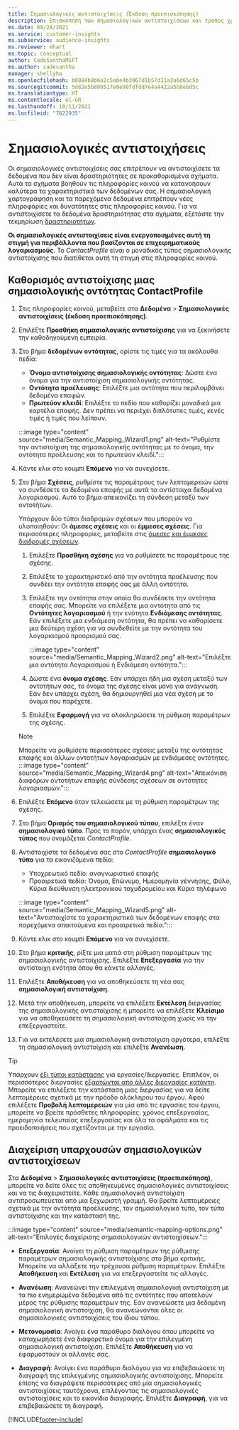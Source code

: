 ```yaml
---
title: Σημασιολογικές αντιστοιχίσεις (Έκδοση προεπισκόπησης)
description: Επισκόπηση των σημασιολογικών αντιστοιχίσεων και τρόπος χρήσης τους.
ms.date: 09/28/2021
ms.service: customer-insights
ms.subservice: audience-insights
ms.reviewer: mhart
ms.topic: conceptual
author: CadeSanthaMSFT
ms.author: cadesantha
manager: shellyha
ms.openlocfilehash: b0884b8b6a2c5abe4b3967d1b57d11a3a6d65c5b
ms.sourcegitcommit: 5d82e5b808517e0e99fdfdd7e4a4422a5b8ebd5c
ms.translationtype: HT
ms.contentlocale: el-GR
ms.lasthandoff: 10/11/2021
ms.locfileid: "7622935"
---
```

# <a name="semantic-mappings"></a>Σημασιολογικές αντιστοιχήσεις

Οι σημασιολογικές αντιστοιχίσεις σας επιτρέπουν να αντιστοιχίσετε τα δεδομένα που δεν είναι δραστηριότητες σε προκαθορισμένα σχήματα. Αυτά τα σχήματα βοηθούν τις πληροφορίες κοινού να κατανοήσουν καλύτερα τα χαρακτηριστικά των δεδομένων σας. Η σημασιολογική χαρτογράφηση και τα παρεχόμενα δεδομένα επιτρέπουν νέες πληροφορίες και δυνατότητες στις πληροφορίες κοινού. Για να αντιστοιχίσετε τα δεδομένα δραστηριότητας στα σχήματα, εξετάστε την τεκμηρίωση [δραστηριοτήτων](activities.md).

**Οι σημασιολογικές αντιστοιχίσεις είναι ενεργοποιημένες αυτή τη στιγμή για περιβάλλοντα που βασίζονται σε επιχειρηματικούς λογαριασμούς**. Το *ContactProfile* είναι ο μοναδικός τύπος σημασιολογικής αντιστοίχισης που διατίθεται αυτή τη στιγμή στις πληροφορίες κοινού.

## <a name="define-a-contactprofile-semantic-entity-mapping"></a>Καθορισμός αντιστοίχισης μιας σημασιολογικής οντότητας ContactProfile

1. Στις πληροφορίες κοινού, μεταβείτε στα **Δεδομένα** > **Σημασιολογικές αντιστοιχίσεις (έκδοση προεπισκόπησης)**.

1. Επιλέξτε **Προσθήκη σημασιολογικής αντιστοίχισης** για να ξεκινήσετε την καθοδηγούμενη εμπειρία.

1. Στο βήμα **δεδομένων οντότητας**, ορίστε τις τιμές για τα ακόλουθα πεδία:

   - **Όνομα αντιστοίχισης σημασιολογικής οντότητας**: Δώστε ένα όνομα για την αντιστοίχιση σημασιολογικής οντότητας.
   - **Οντότητα προέλευσης**: Επιλέξτε μια οντότητα που περιλαμβάνει δεδομένα επαφών.
   - **Πρωτεύον κλειδί**: Επιλέξτε το πεδίο που καθορίζει μοναδικά μια καρτέλα επαφής. Δεν πρέπει να περιέχει διπλότυπες τιμές, κενές τιμές ή τιμές που λείπουν.

   :::image type="content" source="media/Semantic_Mapping_Wizard1.png" alt-text="Ρυθμίστε την αντιστοίχιση της σημασιολογικής οντότητας με το όνομα, την οντότητα προέλευσης και το πρωτεύον κλειδί.":::

1. Κάντε κλικ στο κουμπί **Επόμενο** για να συνεχίσετε.

1. Στο βήμα **Σχέσεις**, ρυθμίστε τις παραμέτρους των λεπτομερειών ώστε να συνδέσετε τα δεδομένα επαφής με αυτά τα αντίστοιχα δεδομένα λογαριασμού. Αυτό το βήμα απεικονίζει τη σύνδεση μεταξύ των οντοτήτων.  

   Υπάρχουν δύο τύποι διαδρομών σχέσεων που μπορούν να υλοποιηθούν: Οι **άμεσες σχέσεις** και οι **έμμεσες σχέσεις**. Για περισσότερες πληροφορίες, μεταβείτε στις [άμεσες και έμμεσες διαδρομές σχέσεων](relationships.md#relationship-paths).

   1. Επιλέξτε **Προσθήκη σχέσης** για να ρυθμίσετε τις παραμέτρους της σχέσης.
   1. Επιλέξτε το χαρακτηριστικό από την οντότητα προέλευσης που συνδέει την οντότητα επαφής σας με άλλη οντότητα.
   1. Επιλέξτε την οντότητα στην οποία θα συνδέσετε την οντότητα επαφής σας. Μπορείτε να επιλέξετε μια οντότητα από τις **Οντότητες λογαριασμού** ή την ενότητα **Ενδιάμεσης οντότητας**. Εάν επιλέξετε μια ενδιάμεση οντότητα, θα πρέπει να καθορίσετε μια δεύτερη σχέση για να συνδεθείτε με την οντότητα του λογαριασμού προορισμού σας.

      :::image type="content" source="media/Semantic_Mapping_Wizard2.png" alt-text="Επιλέξτε μια οντότητα Λογαριασμού ή Ενδιάμεση οντότητα.":::

   1. Δώστε ένα **όνομα σχέσης**. Εάν υπάρχει ήδη μια σχέση μεταξύ των οντοτήτων σας, το όνομα της σχέσης είναι μόνο για ανάγνωση. Εάν δεν υπάρχει σχέση, θα δημιουργηθεί μια νέα σχέση με το όνομα που παρέχετε.
   1. Επιλέξτε **Εφαρμογή** για να ολοκληρώσετε τη ρύθμιση παραμέτρων της σχέσης.

   > [!NOTE]
   > Μπορείτε να ρυθμίσετε περισσότερες σχέσεις μεταξύ της οντότητας επαφής και άλλων οντοτήτων λογαριασμών με ενδιάμεσες οντότητες.
   >  :::image type="content" source="media/Semantic_Mapping_Wizard4.png" alt-text="Απεικόνιση διαφόρων οντοτήτων επαφής σύνδεσης σχέσεων σε οντότητες λογαριασμών.":::

1. Επιλέξτε **Επόμενο** όταν τελειώσετε με τη ρύθμιση παραμέτρων της σχέσης.

1. Στο βήμα **Ορισμός του σημασιολογικού τύπου**, επιλέξτε έναν **σημασιολογικό τύπο**. Προς το παρόν, υπάρχει ένας **σημασιολογικός τύπος** που ονομάζεται *ContactProfile*.

1. Αντιστοιχίστε τα δεδομένα σας στο *ContactProfile* **σημασιολογικό τύπο** για τα εικονιζόμενα πεδία:
   - Υποχρεωτικό πεδίο: αναγνωριστικό επαφής
   - Προαιρετικά πεδία: Όνομα, Επώνυμο, Ημερομηνία γέννησης, Φύλο, Κύρια διεύθυνση ηλεκτρονικού ταχυδρομείου και Κύριο τηλέφωνο

   :::image type="content" source="media/Semantic_Mapping_Wizard5.png" alt-text="Αντιστοιχίστε τα χαρακτηριστικά των δεδομένων επαφής στα παρεχόμενα απαιτούμενα και προαιρετικά πεδία.":::

1. Κάντε κλικ στο κουμπί **Επόμενο** για να συνεχίσετε.

1. Στο βήμα **κριτικής**, ρίξτε μια ματιά στη ρύθμιση παραμέτρων της σημασιολογικής αντιστοίχισης. Επιλέξτε **Επεξεργασία** για την αντίστοιχη ενότητα όπου θα κάνετε αλλαγές.

1. Επιλέξτε **Αποθήκευση** για να αποθηκεύσετε τη νέα σας **σημασιολογική αντιστοίχιση**.

1. Μετά την αποθήκευση, μπορείτε να επιλέξετε **Εκτέλεση** διεργασίας της σημασιολογικής αντιστοίχισης ή μπορείτε να επιλέξετε **Κλείσιμο** για να αποθηκεύσετε τη σημασιολογική αντιστοίχιση χωρίς να την επεξεργαστείτε.

1. Για να εκτελέσετε μια σημασιολογική αντιστοίχιση αργότερα, επιλέξτε τη σημασιολογική αντιστοίχιση και επιλέξτε **Ανανέωση**.

> [!TIP]
> Υπάρχουν [έξι τύποι κατάστασης](system.md#status-types) για εργασίες/διεργασίες. Επιπλέον, οι περισσότερες διεργασίες [εξαρτώνται από άλλες διεργασίες κατάντη](system.md#refresh-policies). Μπορείτε να επιλέξετε την κατάσταση μιας διεργασίας για να δείτε λεπτομέρειες σχετικά με την πρόοδο ολόκληρου του έργου. Αφού επιλέξετε **Προβολή λεπτομερειών** για μία από τις εργασίες του έργου, μπορείτε να βρείτε πρόσθετες πληροφορίες: χρόνος επεξεργασίας, ημερομηνία τελευταίας επεξεργασίας και όλα τα σφάλματα και τις προειδοποιήσεις που σχετίζονται με την εργασία.

## <a name="manage-existing-semantic-mappings"></a>Διαχείριση υπαρχουσών σημασιολογικών αντιστοιχίσεων

Στα **Δεδομένα** > **Σημασιολογικές αντιστοιχίσεις (προεπισκόπηση)**, μπορείτε να δείτε όλες τις αποθηκευμένες σημασιολογικές αντιστοιχίσεις και να τις διαχειριστείτε. Κάθε σημασιολογική αντιστοίχιση αντιπροσωπεύεται από μια ξεχωριστή γραμμή. Θα βρείτε λεπτομέρειες σχετικά με την οντότητα προέλευσης, τον σημασιολογικό τύπο, τον τύπο αντιστοίχισης και την κατάστασή της.

:::image type="content" source="media/semantic-mapping-options.png" alt-text="Επιλογές διαχείρισης σημασιολογικών αντιστοιχίσεων.":::

- **Επεξεργασία**: Ανοίγει τη ρύθμιση παραμέτρων της ρύθμισης παραμέτρων σημασιολογικής αντιστοίχισης στο βήμα κριτικής. Μπορείτε να αλλάξετε την τρέχουσα ρύθμιση παραμέτρων. Επιλέξτε **Αποθήκευση** και **Εκτέλεση** για να επεξεργαστείτε τις αλλαγές.

- **Ανανέωση**: Ανανεώνει την επιλεγμένη σημασιολογική αντιστοίχιση με τα πιο ενημερωμένα δεδομένα από τις οντότητες που αποτελούν μέρος της ρύθμισης παραμέτρων της. Εάν ανανεώσετε μια δεδομένη σημασιολογική αντιστοίχιση, θα ανανεώνονται όλες οι σημασιολογικές αντιστοιχίσεις του ίδιου τύπου.

- **Μετονομασία**: Ανοίγει ένα παράθυρο διαλόγου όπου μπορείτε να καταχωρήσετε ένα διαφορετικό όνομα για την επιλεγμένη σημασιολογική αντιστοίχιση. Επιλέξτε **Αποθήκευση** για να εφαρμοστούν οι αλλαγές σας.

- **Διαγραφή**: Ανοίγει ένα παράθυρο διαλόγου για να επιβεβαιώσετε τη διαγραφή της επιλεγμένης σημασιολογικής αντιστοίχισης. Μπορείτε επίσης να διαγράψετε περισσότερες από μία σημασιολογικές αντιστοιχίσεις ταυτόχρονα, επιλέγοντας τις σημασιολογικές αντιστοιχίσεις και το εικονίδιο διαγραφής. Επιλέξτε **Διαγραφή**, για να επιβεβαιώσετε τη διαγραφή.

[!INCLUDE[footer-include](../includes/footer-banner.md)]
